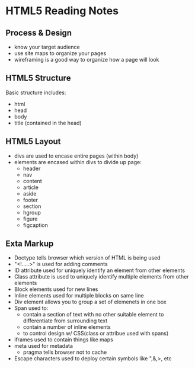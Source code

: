 # HTML5 Reading Notes

## Process & Design
- know your target audience
- use site maps to organize your pages
- wireframing is a good way to organize how a page will look

## HTML5 Structure
Basic structure includes:
- html
- head
- body
- title (contained in the head)

## HTML5 Layout
- divs are used to encase entire pages (within body)
- elements are encased within divs to divide up page:
    - header
    - nav
    - content
    - article
    - aside
    - footer
    - section
    - hgroup
    - figure
    - figcaption

## Exta Markup
- Doctype tells browser which version of HTML is being used
- "<!.....>" is used for adding comments
- ID attribute used for uniquely identify an element from other elements
- Class attribute is used to uniquely identify multiple elements from other elements
- Block elements used for new lines
- Inline elements used for multiple blocks on same line
- Div element allows you to group a set of elemenets in one box
- Span used to:
    - contain a section of text with no other suitable element to differentiate from surrounding text
    - contain a number of inline elements
    - to control design w/ CSS(class or attribue used with spans)
- iframes used to contain things like maps
- meta used for metadata
    - pragma tells browser not to cache
- Escape characters used to deploy certain symbols like ",&,>, etc